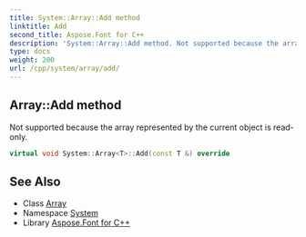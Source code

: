 ```yaml
---
title: System::Array::Add method
linktitle: Add
second_title: Aspose.Font for C++
description: 'System::Array::Add method. Not supported because the array represented by the current object is read-only in C++.'
type: docs
weight: 200
url: /cpp/system/array/add/
---
```

## Array::Add method


Not supported because the array represented by the current object is read-only.

```cpp
virtual void System::Array<T>::Add(const T &) override
```


## See Also

* Class [Array](../)
* Namespace [System](../../)
* Library [Aspose.Font for C++](../../../)

